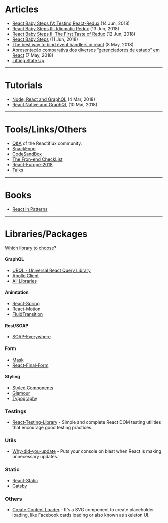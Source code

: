 # Articles

- [React Baby Steps IV: Testing React-Redux](https://x-team.com/blog/testing-react-redux/) (14 Jun, 2018)
- [React Baby Steps III: Idiomatic Redux](https://x-team.com/blog/idiomatic-redux/) (13 Jun, 2018)
- [React Baby Steps II: The First Taste of Redux](https://x-team.com/blog/first-taste-of-redux) (12 Jun, 2018)
- [React Baby Steps](https://x-team.com/blog/react-baby-steps/) (11 Jun, 2018)
- [The best way to bind event handlers in react](https://medium.freecodecamp.org/the-best-way-to-bind-event-handlers-in-react-282db2cf1530) (8 May, 2018)
- [Apresentação comparativa dos diversos “gerenciadores de estado” em React](https://hackernoon.com/the-react-state-museum-a278c726315) (7 May, 2018)
- [Lifting State Up](https://reactjs.org/docs/lifting-state-up.html)

----

# Tutorials

- [Node, React and GraphQL](https://blog.dmatoso.com/fullstack-node-react-graphql-introducao-2c2f18c757c4) (4 Mar, 2018)
- [React Native and GraphQL](https://www.youtube.com/watch?v=Jfisid9326c&feature=youtu.be) (10 Mai, 2018)

---

# Tools/Links/Others

- [Q&A](https://www.reactiflux.com/transcripts/) of the Reactiflux community.
- [SnackExpo](https://snack.expo.io)
- [CodeSandBox](https://codesandbox.io)
- [The Fron-end CheckList](https://frontendchecklist.io)
- [React-Europe-2018](https://www.youtube.com/channel/UCorlLn2oZfgOJ-FUcF2eZ1A)
- [Talks](https://awesometalks.party/)

---

# Books

- [React in Patterns](https://github.com/krasimir/react-in-patterns)

---

# Libraries/Packages

[Which library to choose?](https://devarchy.com/react)

#### GraphQL

- [URQL - Universal React Query Library](https://github.com/FormidableLabs/urql)
- [Apollo Client](https://github.com/apollographql/apollo-client)
- [All Libraries](https://www.graphqlstack.com/)

#### Animtation

- [React-Spring](https://github.com/drcmda/react-spring)
- [React-Motion](https://github.com/chenglou/react-motion)
- [FluidTransition](https://github.com/fram-x/FluidTransitions)

#### Rest/SOAP

- [SOAP-Everywhere](https://www.npmjs.com/package/soap-everywhere)

#### Form

- [Mask](https://github.com/text-mask/text-mask/)
- [React-Final-Form](https://github.com/final-form/react-final-form)

#### Styling

- [Styled Components](https://www.styled-components.com/)
- [Glamour](https://github.com/threepointone/glamor)
- [Typography](https://github.com/kyleamathews/typography.js)

### Testings

- [React-Testing-Library](https://github.com/kentcdodds/react-testing-library) - Simple and complete React DOM testing utilities that encourage good testing practices.

### Utils

- [Why-did-you-update](https://github.com/maicki/why-did-you-update) - Puts your console on blast when React is making unnecessary updates.

### Static

- [React-Static](https://react-static.js.org/)
- [Gatsby](https://github.com/gatsbyjs/gatsby)

### Others

- [Create Content Loader](https://github.com/danilowoz/create-content-loader) - It's a SVG component to create placeholder loading, like Facebook cards loading or also known as skeleton UI.